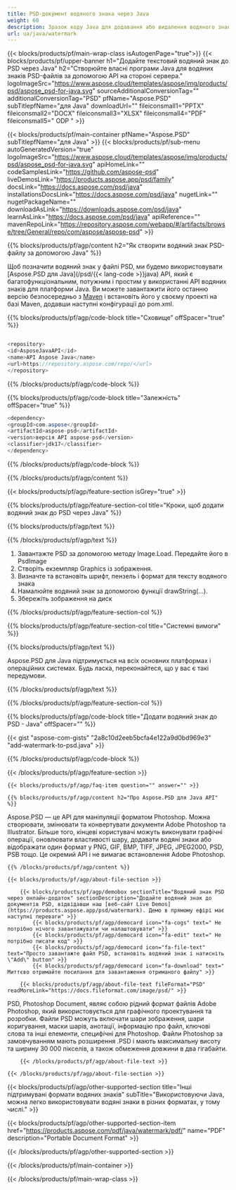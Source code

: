 ```yaml
---
title: PSD-документ водяного знака через Java
weight: 60
description: Зразок коду Java для додавання або видалення водяного знака до файлу PSD у середовищі виконання Java для додатків JSP/JSF і настільних програм.
url: ua/java/watermark
---
```


{{< blocks/products/pf/main-wrap-class isAutogenPage="true">}}
{{< blocks/products/pf/upper-banner h1="Додайте текстовий водяний знак до PSD через Java" h2="Створюйте власні програми Java для водяних знаків PSD-файлів за допомогою API на стороні сервера." logoImageSrc="https://www.aspose.cloud/templates/aspose/img/products/psd/aspose_psd-for-java.svg" sourceAdditionalConversionTag="" additionalConversionTag="PSD" pfName="Aspose.PSD" subTitlepfName="для Java" downloadUrl="" fileiconsmall1="PPTX" fileiconsmall2="DOCX" fileiconsmall3="XLSX" fileiconsmall4="PDF" fileiconsmall5=" ODP " >}}

{{< blocks/products/pf/main-container pfName="Aspose.PSD" subTitlepfName="для Java" >}}
{{< blocks/products/pf/sub-menu autoGeneratedVersion="true" logoImageSrc="https://www.aspose.cloud/templates/aspose/img/products/psd/aspose_psd-for-java.svg" apiHomeLink="" codeSamplesLink="https://github.com/aspose-psd" liveDemosLink="https://products.aspose.app/psd/family" docsLink="https://docs.aspose.com/psd/java" installationsDocsLink="https://docs.aspose.com/psd/java" nugetLink="" nugetPackageName="" downloadAsLink="https://downloads.aspose.com/psd/java" learnAsLink="https://docs.aspose.com/psd/java" apiReference="" mavenRepoLink="https://repository.aspose.com/webapp/#/artifacts/browse/tree/General/repo/com/aspose/aspose-psd" >}}

{{% blocks/products/pf/agp/content h2="Як створити водяний знак PSD-файлу за допомогою Java" %}}

 Щоб позначити водяний знак у файлі PSD, ми будемо використовувати
 [Aspose.PSD для Java](/psd/{{< lang-code >}}java)
 API, який є багатофункціональним, потужним і простим у використанні API водяних знаків для платформи Java. Ви можете завантажити його останню версію безпосередньо з
 [Maven](https://repository.aspose.com/webapp/#/artifacts/browse/tree/General/repo/com/aspose/aspose-psd)
 і встановіть його у своєму проекті на базі Maven, додавши наступні конфігурації до pom.xml.

{{% blocks/products/pf/agp/code-block title="Сховище" offSpacer="true" %}}

```cs

<repository>
<id>AsposeJavaAPI</id>
<name>API Aspose Java</name>
<url>https://repository.aspose.com/repo/</url>
</repository>

```

{{% /blocks/products/pf/agp/code-block %}}

{{% blocks/products/pf/agp/code-block title="Залежність" offSpacer="true" %}}

```cs
<dependency>
<groupId>com.aspose</groupId>
<artifactId>aspose-psd</artifactId>
<version>версія API aspose-psd</version>
<classifier>jdk17</classifier>
</dependency>

```

{{% /blocks/products/pf/agp/code-block %}}

{{% /blocks/products/pf/agp/content %}}

{{< blocks/products/pf/agp/feature-section isGrey="true" >}}

{{% blocks/products/pf/agp/feature-section-col title="Кроки, щоб додати водяний знак до PSD через Java" %}}

{{% blocks/products/pf/agp/text %}}

{{% /blocks/products/pf/agp/text %}}

1. Завантажте PSD за допомогою методу Image.Load. Передайте його в PsdImage
1. Створіть екземпляр Graphics із зображення.
1. Визначте та встановіть шрифт, пензель і формат для тексту водяного знака
1. Намалюйте водяний знак за допомогою функції drawString(...).
1. Збережіть зображення на диск

{{% /blocks/products/pf/agp/feature-section-col %}}

{{% blocks/products/pf/agp/feature-section-col title="Системні вимоги" %}}

{{% blocks/products/pf/agp/text %}}

 Aspose.PSD для Java підтримується на всіх основних платформах і операційних системах. Будь ласка, переконайтеся, що у вас є такі передумови.

{{% /blocks/products/pf/agp/text %}}

{{% /blocks/products/pf/agp/feature-section-col %}}

{{% blocks/products/pf/agp/code-block title="Додати водяний знак до PSD - Java" offSpacer="" %}}

{{< gist "aspose-com-gists" "2a8c10d2eeb5bcfa4e122a9d0bd969e3" "add-watermark-to-psd.java" >}}

{{% /blocks/products/pf/agp/code-block %}}

{{< /blocks/products/pf/agp/feature-section >}}

    {{< blocks/products/pf/agp/faq-item question="" answer="" >}}
 

<!-- aboutfile Starts -->

    {{% blocks/products/pf/agp/content h2="Про Aspose.PSD для Java API" %}}

 Aspose.PSD — це API для маніпуляції форматом Photoshop. Можна створювати, змінювати та конвертувати документи Adobe Photoshop та Illustrator. Більше того, кінцеві користувачі можуть виконувати графічні операції, оновлювати властивості шару, додавати водяні знаки або відображати один формат у PNG, GIF, BMP, TIFF, JPEG, JPEG2000, PSD, PSB тощо. Це окремий API і не вимагає встановлення Adobe Photoshop.



    {{% /blocks/products/pf/agp/content %}}

    {{< blocks/products/pf/agp/about-file-section >}}

        {{< blocks/products/pf/agp/demobox sectionTitle="Водяний знак PSD через онлайн-додаток" sectionDescription="Додайте водяний знак до документів PSD, відвідавши наш [веб-сайт Live Demos](https://products.aspose.app/psd/watermark). Демо в прямому ефірі має наступні переваги" >}}
            {{< blocks/products/pf/agp/democard icon="fa-cogs" text=" Не потрібно нічого завантажувати чи налаштовувати" >}}
            {{< blocks/products/pf/agp/democard icon="fa-edit" text=" Не потрібно писати код" >}}
            {{< blocks/products/pf/agp/democard icon="fa-file-text" text="Просто завантажте файл PSD, встановіть водяний знак і натисніть \"Add\" button" >}}
            {{< blocks/products/pf/agp/democard icon="fa-download" text=" Миттєво отримайте посилання для завантаження отриманого файлу" >}}

        {{< blocks/products/pf/agp/about-file-text fileFormat="PSD" readMoreLink="https://docs.fileformat.com/image/psd/" >}}
PSD, Photoshop Document, являє собою рідний формат файлів Adobe Photoshop, який використовується для графічного проектування та розробки. Файли PSD можуть включати шари зображення, шари коригування, маски шарів, анотації, інформацію про файл, ключові слова та інші елементи, специфічні для Photoshop. Файли Photoshop за замовчуванням мають розширення .PSD і мають максимальну висоту та ширину 30 000 пікселів, а також обмеження довжини в два гігабайти.

        {{< /blocks/products/pf/agp/about-file-text >}}

    {{< /blocks/products/pf/agp/about-file-section >}}

<!-- aboutfile Ends -->

{{< blocks/products/pf/agp/other-supported-section title="Інші підтримувані формати водяних знаків" subTitle="Використовуючи Java, можна легко використовувати водяні знаки в різних форматах, у тому числі." >}}

{{< blocks/products/pf/agp/other-supported-section-item href="https://products.aspose.com/pdf/java/watermark/pdf/" name="PDF" description="Portable Document Format" >}}

{{< /blocks/products/pf/agp/other-supported-section >}}

{{< /blocks/products/pf/main-container >}}
    
{{< /blocks/products/pf/main-wrap-class >}}
